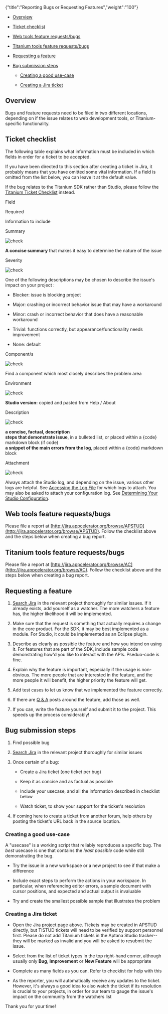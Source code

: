 {"title":"Reporting Bugs or Requesting Features","weight":"100"} 

*   [Overview](#Overview)
    
*   [Ticket checklist](#Ticketchecklist)
    
*   [Web tools feature requests/bugs](#Webtoolsfeaturerequests/bugs)
    
*   [Titanium tools feature requests/bugs](#Titaniumtoolsfeaturerequests/bugs)
    
*   [Requesting a feature](#Requestingafeature)
    
*   [Bug submission steps](#Bugsubmissionsteps)
    
    *   [Creating a good use-case](#Creatingagooduse-case)
        
    *   [Creating a Jira ticket](#CreatingaJiraticket)
        

## Overview

Bugs and feature requests need to be filed in two different locations, depending on if the issue relates to web development tools, or Titanium-specific functionality.

## Ticket checklist

The following table explains what information must be included in which fields in order for a ticket to be accepted.

If you have been directed to this section after creating a ticket in Jira, it probably means that you have omitted some vital information. If a field is omitted from the list below, you can leave it at the default value.

If the bug relates to the Titanium SDK rather than Studio, please follow the [Titanium Ticket Checklist](/docs/appc/Titanium_SDK/Titanium_SDK_Guide/Contributing_to_Titanium/How_to_Report_a_Bug_or_Make_a_Feature_Request/#JIRAticketchecklist) instead.

Field

Required

Information to include

Summary

![check](/Images/appc/download/attachments/30083282/check.png)

**A concise summary** that makes it easy to determine the nature of the issue

Severity

![check](/Images/appc/download/attachments/30083282/check.png)

One of the following descriptions may be chosen to describe the issue's impact on your project :

*   Blocker: issue is blocking project
    
*   Major: crashing or incorrect behavior issue that may have a workaround
    
*   Minor: crash or incorrect behavior that does have a reasonable workaround
    
*   Trivial: functions correctly, but appearance/functionality needs improvement
    
*   None: default
    

Component/s

![check](/Images/appc/download/attachments/30083282/check.png)

Find a component which most closely describes the problem area

Environment

![check](/Images/appc/download/attachments/30083282/check.png)

**Studio version:** copied and pasted from Help / About

Description

![check](/Images/appc/download/attachments/30083282/check.png)

**a concise, factual, description**  
**steps that demonstrate issue**, in a bulleted list, or placed within a {code} markdown block (if code)  
**a snippet of the main errors from the log**, placed within a {code} markdown block

Attachment

![check](/Images/appc/download/attachments/30083282/check.png)

Always attach the Studio log, and depending on the issue, various other logs are helpful. See [Accessing the Log File](/docs/appc/Axway_Appcelerator_Studio/Axway_Appcelerator_Studio_Guide/Studio_Troubleshooting/Accessing_the_Log_File/) for which logs to attach. You may also be asked to attach your configuration log. See [Determining Your Studio Configuration](/docs/appc/Axway_Appcelerator_Studio/Axway_Appcelerator_Studio_Guide/Studio_Troubleshooting/Determining_Your_Studio_Configuration/).

## Web tools feature requests/bugs

Please file a report at [http://jira.appcelerator.org/browse/APSTUD](http://jira.appcelerator.org/browse/APSTUD). Follow the checklist above and the steps below when creating a bug report.

## Titanium tools feature requests/bugs

Please file a report at [http://jira.appcelerator.org/browse/AC](http://jira.appcelerator.org/browse/AC). Follow the checklist above and the steps below when creating a bug report.

## Requesting a feature

1.  [Search Jira](http://jira.appcelerator.org) in the relevant project thoroughly for similar issues. If it already exists, add yourself as a watcher. The more watchers a feature has, the higher likelihood it will be implemented.
    
2.  Make sure that the request is something that actually requires a change in the core product. For the SDK, it may be best implemented as a module. For Studio, it could be implemented as an Eclipse plugin.
    
3.  Describe as clearly as possible the feature and how you intend on using it. For features that are part of the SDK, include sample code demonstrating how'd you like to interact with the APIs. Pseduo-code is fine.
    
4.  Explain why the feature is important, especially if the usage is non-obvious. The more people that are interested in the feature, and the more people it will benefit, the higher priority the feature will get.
    
5.  Add test cases to let us know that we implemented the feature correctly.
    
6.  If there are [Q & A](http://developer.appcelerator.com/questions/newest) posts around the feature, add those as well.
    
7.  If you can, write the feature yourself and submit it to the project. This speeds up the process considerably!
    

## Bug submission steps

1.  Find possible bug
    
2.  [Search Jira](http://jira.appcelerator.org) in the relevant project thoroughly for similar issues
    
3.  Once certain of a bug:
    
    *   Create a Jira ticket (one ticket per bug)
        
    *   Keep it as concise and as factual as possible
        
    *   Include your usecase, and all the information described in checklist below
        
    *   Watch ticket, to show your support for the ticket's resolution
        
4.  If coming here to create a ticket from another forum, help others by posting the ticket's URL back in the source location.
    

### Creating a good use-case

A "usecase" is a working script that reliably reproduces a specific bug. The _best_ usecase is one that contains the _least possible_ code while still demonstrating the bug.

*   Try the issue in a new workspace or a new project to see if that make a difference
    
*   Include exact steps to perform the actions in your workspace. In particular, when referencing editor errors, a sample document with cursor positions, and expected and actual output is invaluable
    
*   Try and create the smallest possible sample that illustrates the problem
    

### Creating a Jira ticket

*   Open the Jira project page above. Tickets may be created in APSTUD directly, but TISTUD tickets will need to be verified by support personnel first. Please do not add Titanium tickets in the Aptana Studio tracker--they will be marked as invalid and you will be asked to resubmit the issue.
    
*   Select from the list of ticket types in the top right-hand corner, although usually only **Bug**, **Improvement** or **New Feature** will be appropriate
    
*   Complete as many fields as you can. Refer to checklist for help with this
    
*   As the reporter, you will automatically receive any updates to the ticket. However, it's always a good idea to also watch the ticket if its resolution is crucial to your projects, in order for our team to gauge the issue's impact on the community from the watchers list
    

Thank you for your time!